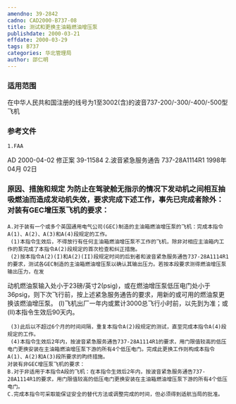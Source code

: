 ```yaml
---
amendno: 39-2842
cadno: CAD2000-B737-08
title: 测试和更换主油箱燃油增压泵
publishdate: 2000-03-21
effdate: 2000-03-29
tags: B737
categories: 华北管理局
author: 邵仁明
---
```


### 适用范围 
在中华人民共和国注册的线号为1至3002(含)的波音737-200/-300/-400/-500型飞机

<!--more-->
### 参考文件
    1.FAA 
AD 2000-04-02 修正案 39-11584
    2.波音紧急服务通告 737-28A1114R1  1998年 04月 02日

### 原因、措施和规定 为防止在驾驶舱无指示的情况下发动机之间相互抽吸燃油而造成发动机失效，要求完成下述工作，事先已完成者除外：     对装有GEC增压泵飞机的要求： 
    A.对于装有一个或多个英国通用电气公司(GEC)制造的主油箱燃油增压泵的飞机：完成本指令A(1)、A(2)、A(3)和A(4)段规定的工作。
     (1)本指令生效后，不得放行有任何主油箱燃油增压泵不工作的飞机，除非对相应主油箱内工作的泵完成了本指令A(2)段规定的首次检查和纠正措施。 
     (2)按本指令A(2)(I)和A(2)(II)段规定时间的后到者和波音紧急服务通告737-28A1114R1的要求，测试各GEC制造的主油箱燃油增压泵以确认其输出压力。若按本段要求测得燃油增压泵输出压力，在发

  
动机燃油泵输入处小于23磅/英寸2(psig)，或在燃油增压泵低压电门处小于36psig，则下次飞行前，按上述紧急服务通告的要求，用新的或可用的燃油泵更换该燃油增压泵。 
  (I)飞机出厂一年内或累计3000总飞行小时前，以先到为准；或
      (II)本指令生效后90天内。 

     (3)此后以不超过6个月的时间间隔，重复本指令A(2)段规定的测试，直至完成本指令A(4)段规定的工作。 
     (4)本指令生效后2年内，按波音紧急服务通告737-28A1114R1的要求，用门限值较高的低压电门更换安装在主油箱燃油增压泵下游的所有4个低压电门。完成此更换工作则构成本指令A(1)、A(2)和A(3)段所要求的昀终措施。
    对装有非GEC增压泵飞机的要求： 
    B.对于非适用于本指令A段的飞机：在本指令生效后2年内，按波音紧急服务通告737-28A1114R1的要求，用门限值较高的低压电门更换安装在主油箱燃油增压泵下游的所有4个低压电门。 
    C.完成本指令可采取能保证安全的替代方法或调整完成的时间，但必须得到适航当局的批准。

